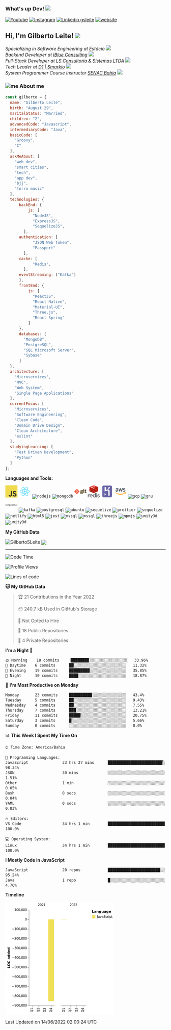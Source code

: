 ### What's up Dev! <img src="https://media3.giphy.com/media/101DNxoBTatF16/giphy.gif?cid=790b76115b641b6c647507c9ecb7a40dddcfb1ebe417465d&rid=giphy.gif&ct=g" width="200px">
[![Youtube](https://img.shields.io/youtube/channel/subscribers/UCgxQNglWC0N5rxDYiXlqGNQ?label=LS%20Consultoria%20%26%20Sistemas%20LTDA&style=social)](https://www.youtube.com/channel/UCgxQNglWC0N5rxDYiXlqGNQ/about)
[![Instagram](https://img.shields.io/badge/intagram-gilbertosleite-blue?&style=flat-square&logo=Instagram&logoColor=white&link=https://www.instagram.com/gilbertosleite/)](https://www.instagram.com/gilbertosleite/)
[![Linkedin gsleite](https://img.shields.io/badge/-gsleite-blue?style=flat-square&logo=Linkedin&logoColor=white&link=https://www.linkedin.com/in/gsleite/)](https://www.linkedin.com/in/gsleite/)
[![website](https://img.shields.io/badge/Website-46a2f1.svg?&style=flat-square&logo=Google-Chrome&logoColor=white&link=https://lsconsultorias.srv.br/projetos)](https://lsconsultorias.srv.br/projetos)
<br />
<h2> Hi, I'm Gilberto Leite!
	<img src="https://media2.giphy.com/media/eaECZB7V6GACc/giphy.gif?cid=790b7611fc0c9fa7fb4b5b88d60267657b72b7f4acb3f0d7&rid=giphy.gif&ct=g" width="50">
</h2>
<p>
	<em>Specializing in Software Engineering at Estácio
		<img src="https://media3.giphy.com/media/u1WhXLjwgcXpHJBMRM/giphy.gif?cid=790b761180982daa55a2dbaf8afbb68d347e4f6a3fe4a7dd&rid=giphy.gif&ct=g" width="80">
		</br>
	        Backend Developer at 
		<a href="https://www.iblueconsulting.com.br">IBlue Consulting</a>
		<img src="https://media2.giphy.com/media/3o7qE1YN7aBOFPRw8E/giphy.gif?cid=790b7611786df76f82f2ff9c9b54f3364afb62b0f694c904&rid=giphy.gif&ct=g" width="120"> 
    </br>
	        Full-Stack Developer at 
		<a href="https://lsconsultorias.srv.br/home">LS Consultoria & Sistemas LTDA</a>
		<img src="https://media2.giphy.com/media/3o7qE1YN7aBOFPRw8E/giphy.gif?cid=790b7611786df76f82f2ff9c9b54f3364afb62b0f694c904&rid=giphy.gif&ct=g" width="120">  
    </br>
	        Tech Leader at 
		<a href="https://www.d1.cx/">D1 | Smarkio</a>
		<img src="https://media2.giphy.com/media/3o7qE1YN7aBOFPRw8E/giphy.gif?cid=790b7611786df76f82f2ff9c9b54f3364afb62b0f694c904&rid=giphy.gif&ct=g" width="120"> 
    </br>
          System Programmer Course Instructor
		<a href="https://www.ba.senac.br/">SENAC Bahia</a>
		<img src="https://media0.giphy.com/media/KHifVpGZviSkxUDKy4/giphy.gif?cid=790b761146b420da18500a0d811a74364e136bf0409c977a&rid=giphy.gif&ct=g" width="120"> 
	</em>
</p>


### <img src="https://media4.giphy.com/media/KQm5O05y9rzQA/giphy.gif?cid=790b7611f85ea12df8b42fe74b96ce6f022e8dac6c8f65c9&rid=giphy.gif&ct=g" alt="me" width="50"> About me 

```javascript
const gilberto = {
  name: "Gilberto Leite",
  birth: "August 29",
  maritalStatus: "Married",
  children: "2",
  advancedCode: "Javascript",
  intermediaryCode: "Java",
  basicCode: [
    "Groovy",
    "C"
  ],
  askMeAbout: [
    "web dev", 
    "smart cities", 
    "tech", 
    "app dev", 
    "bjj", 
    "forro music"
  ],
  technologies: {
      backEnd: {
          js: [
            "NodeJS", 
            "ExpressJS", 
            "SequelizeJS", 
	    ],
	  authentication: [
            "JSON Web Token", 
            "Passport"
	    ],
	  cache: [            
            "Redis", 
	    ],
	  eventStreaming: ["Kafka"]
      },
      frontEnd: {
          js: [
            "ReactJS", 
            "React Native", 
            "Material-UI", 
            "Three.js", 
            "React Spring"
          ]
      },
      databases: [
        "MongoDB", 
        "PostgreSQL", 
        "SQL Microsoft Server", 
        "Sybase"
      ]
  },
  architecture: [
    "Microservices", 
    "MVC", 
    "Web System", 
    "Single Page Applications"
  ],
  currentFocus: [
    "Microservices",
    "Software Engineering", 
    "Clean Code", 
    "Domain Drive Design", 
    "Clean Architecture", 
    "eslint"
  ],
  studyingLearning: [
    "Test Driven Development",
    "Python"
  ]
};
```


**Languages and Tools:**  

<code><img src="https://raw.githubusercontent.com/github/explore/80688e429a7d4ef2fca1e82350fe8e3517d3494d/topics/javascript/javascript.png" alt="javascript" width="38" height="38"/></code>
<code><img src="https://raw.githubusercontent.com/github/explore/80688e429a7d4ef2fca1e82350fe8e3517d3494d/topics/react/react.png" alt="react" width="38" height="38"/></code>
<code><img src="https://www.vectorlogo.zone/logos/nodejs/nodejs-ar21.svg" alt="nodejs" width="38" height="38"/></code>
<code><img src="https://www.vectorlogo.zone/logos/mongodb/mongodb-ar21.svg" alt="mongodb" width="38" height="38" /></code>
<code><img src="https://raw.githubusercontent.com/github/explore/80688e429a7d4ef2fca1e82350fe8e3517d3494d/topics/git/git.png" alt="git" width="38" height="38"/></code>
<code><img src="https://raw.githubusercontent.com/devicons/devicon/master/icons/redis/redis-original-wordmark.svg" alt="redis" width="38" height="38"/></code>
<code><img src="https://raw.githubusercontent.com/devicons/devicon/master/icons/heroku/heroku-plain.svg" alt="heroku" width="38" height="38"/></code>
<code><img src="https://raw.githubusercontent.com/github/explore/80688e429a7d4ef2fca1e82350fe8e3517d3494d/topics/aws/aws.png" alt="aws" width="38" height="38"/></code>
<code><img src="https://www.vectorlogo.zone/logos/google_cloud/google_cloud-icon.svg" alt="gcp" width="38" height="38" /></code>
<code><img src="https://www.vectorlogo.zone/logos/gnu/gnu-ar21.svg" alt="gnu" width="38" height="38"/></code>
<code><img src="https://raw.githubusercontent.com/devicons/devicon/master/icons/express/express-original-wordmark.svg" alt="express" width="38" height="38"/></code>
<code><img src="https://www.vectorlogo.zone/logos/apache_kafka/apache_kafka-ar21.svg" alt="kafka" width="38" height="38"/></code>
<code><img src="https://www.vectorlogo.zone/logos/postgresql/postgresql-ar21.svg" alt="postgresql" width="38" height="38"/></code>
<code><img src="https://www.vectorlogo.zone/logos/ubuntu/ubuntu-ar21.svg" alt="ubuntu" width="38" height="38"/></code>
<code><img src="https://www.vectorlogo.zone/logos/sequelizejs/sequelizejs-ar21.svg" alt="sequelize" width="38" height="38"/></code>
<code><img src="https://www.vectorlogo.zone/logos/eslint/eslint-ar21.svg" alt="prettier" width="38" height="38"/></code>
<code><img src="https://raw.githubusercontent.com/bestofjs/bestofjs-webui/6e3c6656d7d9ce06a4e67d2e808da6aebf4d2f7d/public/logos/prettier.svg" alt="sequelize" width="38" height="38"/></code>
<code><img src="https://www.vectorlogo.zone/logos/netlify/netlify-ar21.svg" alt="netlify" width="38" height="38"/></code>
<code><img src="https://www.vectorlogo.zone/logos/w3_html5/w3_html5-ar21.svg" alt="html5" width="38" height="38"/></code>
<code><img src="https://www.vectorlogo.zone/logos/jestjsio/jestjsio-icon.svg" alt="jest" width="38" height="38"/></code>
<code><img src="https://www.svgrepo.com/show/303229/microsoft-sql-server-logo.svg" alt="mssql" width="38" height="38"/></code>
<code><img src="https://www.vectorlogo.zone/logos/claudiajs/claudiajs-ar21.svg" alt="mssql" width="38" height="38"/></code>
<code><img src="https://upload.vectorlogo.zone/logos/threejs/images/3453d6aa-b9c2-48b3-b2c1-97aa80b5525e.svg" alt="threejs" width="38" height="38"/></code>
<code><img src="https://www.vectorlogo.zone/logos/npmjs/npmjs-ar21.svg" alt="npmjs" width="38" height="38"/></code>
<code><img src="https://www.vectorlogo.zone/logos/unity3d/unity3d-ar21.svg" alt="unity3d" width="38" height="38"/></code>
<code><img src="https://avatars.githubusercontent.com/u/32372333?s=200&v=4" alt="unity3d" width="38" height="38"/></code>

**My GitHub Data**

<a>
	<img src="https://github-readme-stats.vercel.app/api?username=GilbertoSLeite&show_icons=true&count_private=true&theme=gotham" alt="GilbertoSLeite" />
</a>
<a>
	<img align="center" src="https://github-readme-stats.vercel.app/api/top-langs/?username=GilbertoSLeite" />
</a>

---
<!--START_SECTION:waka-->
![Code Time](http://img.shields.io/badge/Code%20Time-0%20secs-blue)

![Profile Views](http://img.shields.io/badge/Profile%20Views-0-blue)

![Lines of code](https://img.shields.io/badge/From%20Hello%20World%20I%27ve%20Written--851%20Thousand%20lines%20of%20code-blue)

**🐱 My GitHub Data** 

> 🏆 21 Contributions in the Year 2022
 > 
> 📦 240.7 kB Used in GitHub's Storage 
 > 
> 🚫 Not Opted to Hire
 > 
> 📜 18 Public Repositories 
 > 
> 🔑 4 Private Repositories  
 > 
**I'm a Night 🦉** 

```text
🌞 Morning    18 commits     ████████░░░░░░░░░░░░░░░░░   33.96% 
🌆 Daytime    6 commits      ██░░░░░░░░░░░░░░░░░░░░░░░   11.32% 
🌃 Evening    19 commits     █████████░░░░░░░░░░░░░░░░   35.85% 
🌙 Night      10 commits     ████░░░░░░░░░░░░░░░░░░░░░   18.87%

```
📅 **I'm Most Productive on Monday** 

```text
Monday       23 commits     ██████████░░░░░░░░░░░░░░░   43.4% 
Tuesday      5 commits      ██░░░░░░░░░░░░░░░░░░░░░░░   9.43% 
Wednesday    4 commits      ██░░░░░░░░░░░░░░░░░░░░░░░   7.55% 
Thursday     7 commits      ███░░░░░░░░░░░░░░░░░░░░░░   13.21% 
Friday       11 commits     █████░░░░░░░░░░░░░░░░░░░░   20.75% 
Saturday     3 commits      █░░░░░░░░░░░░░░░░░░░░░░░░   5.66% 
Sunday       0 commits      ░░░░░░░░░░░░░░░░░░░░░░░░░   0.0%

```


📊 **This Week I Spent My Time On** 

```text
⌚︎ Time Zone: America/Bahia

💬 Programming Languages: 
JavaScript               33 hrs 27 mins      ████████████████████████░   98.34% 
JSON                     30 mins             ░░░░░░░░░░░░░░░░░░░░░░░░░   1.51% 
Other                    1 min               ░░░░░░░░░░░░░░░░░░░░░░░░░   0.05% 
Bash                     0 secs              ░░░░░░░░░░░░░░░░░░░░░░░░░   0.04% 
YAML                     0 secs              ░░░░░░░░░░░░░░░░░░░░░░░░░   0.03%

🔥 Editors: 
VS Code                  34 hrs 1 min        █████████████████████████   100.0%

💻 Operating System: 
Linux                    34 hrs 1 min        █████████████████████████   100.0%

```

**I Mostly Code in JavaScript** 

```text
JavaScript               20 repos            ███████████████████████░░   95.24% 
Java                     1 repo              █░░░░░░░░░░░░░░░░░░░░░░░░   4.76%

```


**Timeline**

![Chart not found](https://raw.githubusercontent.com/GilbertoSLeite/GilbertoSLeite/master/charts/bar_graph.png) 


 Last Updated on 14/06/2022 02:00:24 UTC
<!--END_SECTION:waka-->

